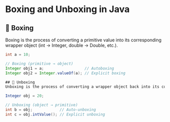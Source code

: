 # Boxing and Unboxing in Java

## 🔹 Boxing

Boxing is the process of converting a primitive value into its corresponding wrapper object (int → Integer, double → Double, etc.).

```java
int a = 10;

// Boxing (primitive → object)
Integer obj1 = a;                  // Autoboxing
Integer obj2 = Integer.valueOf(a); // Explicit boxing

## 🔹 Unboxing
Unboxing is the process of converting a wrapper object back into its corresponding primitive.

Integer obj = 20;

// Unboxing (object → primitive)
int b = obj;            // Auto-unboxing
int c = obj.intValue(); // Explicit unboxing

